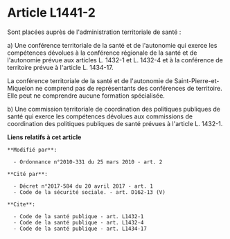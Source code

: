 # Article L1441-2

Sont placées auprès de l'administration territoriale de santé : 

a) Une conférence territoriale de la santé et de l'autonomie qui exerce les compétences dévolues à la conférence régionale de
la santé et de l'autonomie prévue aux articles L. 1432-1 et L. 1432-4 et à la conférence de territoire prévue à l'article L.
1434-17. 

La conférence territoriale de la santé et de l'autonomie de Saint-Pierre-et-Miquelon ne comprend pas de représentants des
conférences de territoire. Elle peut ne comprendre aucune formation spécialisée. 

b) Une commission territoriale de coordination des politiques publiques de santé qui exerce les compétences dévolues aux
commissions de coordination des politiques publiques de santé prévues à l'article L. 1432-1.

**Liens relatifs à cet article**

	**Modifié par**:

	  - Ordonnance n°2010-331 du 25 mars 2010 - art. 2

	**Cité par**:

	  - Décret n°2017-584 du 20 avril 2017 - art. 1
	  - Code de la sécurité sociale. - art. D162-13 (V)

	**Cite**:

	  - Code de la santé publique - art. L1432-1
	  - Code de la santé publique - art. L1432-4
	  - Code de la santé publique - art. L1434-17
